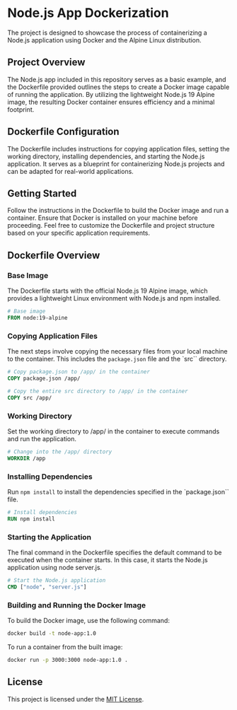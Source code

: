 # Node.js App Dockerization
The project is designed to showcase the process of containerizing a Node.js application using Docker and the Alpine Linux distribution.

## Project Overview

The Node.js app included in this repository serves as a basic example, and the Dockerfile provided outlines the steps to create a Docker image capable of running the application. By utilizing the lightweight Node.js 19 Alpine image, the resulting Docker container ensures efficiency and a minimal footprint.

## Dockerfile Configuration

The Dockerfile includes instructions for copying application files, setting the working directory, installing dependencies, and starting the Node.js application. It serves as a blueprint for containerizing Node.js projects and can be adapted for real-world applications.

## Getting Started

Follow the instructions in the Dockerfile to build the Docker image and run a container. Ensure that Docker is installed on your machine before proceeding. Feel free to customize the Dockerfile and project structure based on your specific application requirements.

## Dockerfile Overview
### Base Image

The Dockerfile starts with the official Node.js 19 Alpine image, which provides a lightweight Linux environment with Node.js and npm installed.

```dockerfile
# Base image
FROM node:19-alpine
```

### Copying Application Files

The next steps involve copying the necessary files from your local machine to the container. This includes the `package.json` file and the `src`` directory.

```Dockerfile
# Copy package.json to /app/ in the container
COPY package.json /app/

# Copy the entire src directory to /app/ in the container
COPY src /app/
```
### Working Directory

Set the working directory to /app/ in the container to execute commands and run the application.

```Dockerfile
# Change into the /app/ directory
WORKDIR /app
```

### Installing Dependencies

Run `npm install` to install the dependencies specified in the `package.json`` file.

```Dockerfile
# Install dependencies
RUN npm install
```

### Starting the Application

The final command in the Dockerfile specifies the default command to be executed when the container starts. In this case, it starts the Node.js application using node server.js.

```Dockerfile
# Start the Node.js application
CMD ["node", "server.js"]
``````

### Building and Running the Docker Image

To build the Docker image, use the following command:

```bash
docker build -t node-app:1.0
```

To run a container from the built image:

```bash
docker run -p 3000:3000 node-app:1.0 .
```


## License

This project is licensed under the [MIT License](LICENSE).

